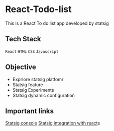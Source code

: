 # React-Todo-list

This is a React To do list app developed by statsig

 
 ## Tech Stack

  `React` `HTML` `CSS` `Javascript`

 ## Objective

  - Exprlore statsig platfomr
  - Statsig feature
  - Statsig Experiments
  - Statsig dynamic configuration

  ## Important links
[Statsig console](console.statsig.com/12Q1mzOl1chEn95niQPpgc/home)
[Statsig integration with react](https://docs.statsig.com/client/reactSDK)s

